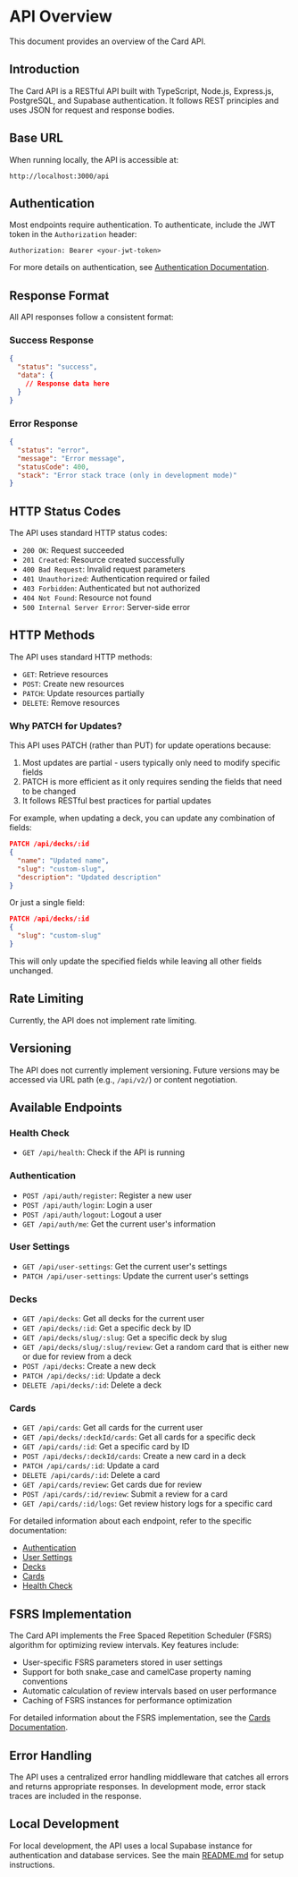# API Overview

This document provides an overview of the Card API.

## Introduction

The Card API is a RESTful API built with TypeScript, Node.js, Express.js, PostgreSQL, and Supabase authentication. It follows REST principles and uses JSON for request and response bodies.

## Base URL

When running locally, the API is accessible at:

```
http://localhost:3000/api
```

## Authentication

Most endpoints require authentication. To authenticate, include the JWT token in the `Authorization` header:

```
Authorization: Bearer <your-jwt-token>
```

For more details on authentication, see [Authentication Documentation](./authentication.md).

## Response Format

All API responses follow a consistent format:

### Success Response

```json
{
  "status": "success",
  "data": {
    // Response data here
  }
}
```

### Error Response

```json
{
  "status": "error",
  "message": "Error message",
  "statusCode": 400,
  "stack": "Error stack trace (only in development mode)"
}
```

## HTTP Status Codes

The API uses standard HTTP status codes:

- `200 OK`: Request succeeded
- `201 Created`: Resource created successfully
- `400 Bad Request`: Invalid request parameters
- `401 Unauthorized`: Authentication required or failed
- `403 Forbidden`: Authenticated but not authorized
- `404 Not Found`: Resource not found
- `500 Internal Server Error`: Server-side error

## HTTP Methods

The API uses standard HTTP methods:

- `GET`: Retrieve resources
- `POST`: Create new resources
- `PATCH`: Update resources partially
- `DELETE`: Remove resources

### Why PATCH for Updates?

This API uses PATCH (rather than PUT) for update operations because:

1. Most updates are partial - users typically only need to modify specific fields
2. PATCH is more efficient as it only requires sending the fields that need to be changed
3. It follows RESTful best practices for partial updates

For example, when updating a deck, you can update any combination of fields:

```json
PATCH /api/decks/:id
{
  "name": "Updated name",
  "slug": "custom-slug",
  "description": "Updated description"
}
```

Or just a single field:

```json
PATCH /api/decks/:id
{
  "slug": "custom-slug"
}
```

This will only update the specified fields while leaving all other fields unchanged.

## Rate Limiting

Currently, the API does not implement rate limiting.

## Versioning

The API does not currently implement versioning. Future versions may be accessed via URL path (e.g., `/api/v2/`) or content negotiation.

## Available Endpoints

### Health Check

- `GET /api/health`: Check if the API is running

### Authentication

- `POST /api/auth/register`: Register a new user
- `POST /api/auth/login`: Login a user
- `POST /api/auth/logout`: Logout a user
- `GET /api/auth/me`: Get the current user's information

### User Settings

- `GET /api/user-settings`: Get the current user's settings
- `PATCH /api/user-settings`: Update the current user's settings

### Decks

- `GET /api/decks`: Get all decks for the current user
- `GET /api/decks/:id`: Get a specific deck by ID
- `GET /api/decks/slug/:slug`: Get a specific deck by slug
- `GET /api/decks/slug/:slug/review`: Get a random card that is either new or due for review from a deck
- `POST /api/decks`: Create a new deck
- `PATCH /api/decks/:id`: Update a deck
- `DELETE /api/decks/:id`: Delete a deck

### Cards

- `GET /api/cards`: Get all cards for the current user
- `GET /api/decks/:deckId/cards`: Get all cards for a specific deck
- `GET /api/cards/:id`: Get a specific card by ID
- `POST /api/decks/:deckId/cards`: Create a new card in a deck
- `PATCH /api/cards/:id`: Update a card
- `DELETE /api/cards/:id`: Delete a card
- `GET /api/cards/review`: Get cards due for review
- `POST /api/cards/:id/review`: Submit a review for a card
- `GET /api/cards/:id/logs`: Get review history logs for a specific card

For detailed information about each endpoint, refer to the specific documentation:
- [Authentication](./authentication.md)
- [User Settings](./user-settings.md)
- [Decks](./decks.md)
- [Cards](./cards.md)
- [Health Check](./health.md)

## FSRS Implementation

The Card API implements the Free Spaced Repetition Scheduler (FSRS) algorithm for optimizing review intervals. Key features include:

- User-specific FSRS parameters stored in user settings
- Support for both snake_case and camelCase property naming conventions
- Automatic calculation of review intervals based on user performance
- Caching of FSRS instances for performance optimization

For detailed information about the FSRS implementation, see the [Cards Documentation](./cards.md#fsrs-algorithm).

## Error Handling

The API uses a centralized error handling middleware that catches all errors and returns appropriate responses. In development mode, error stack traces are included in the response.

## Local Development

For local development, the API uses a local Supabase instance for authentication and database services. See the main [README.md](../README.md) for setup instructions. 